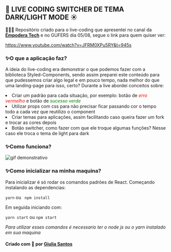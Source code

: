 ## 🌙 LIVE CODING SWITCHER DE TEMA DARK/LIGHT MODE  ☀️

👩🏽‍💻 Repositório criado para o live-coding que apresentei no canal da <b style="color: blue;"><a href='https://www.youtube.com/channel/UCQo6uyrWSGJpas1MvKZKThQ'> Empodera Tech</a></b> e no GUFERS dia 05/08, segue o link para quem quiser ver:

<a>https://www.youtube.com/watch?v=JFRM0XPu5RY&t=945s</a>

### ✨O que a aplicação faz?

<p>A ideia do live-coding era demonstrar o que podemos fazer com a biblioteca Styled-Components, sendo assim preparei este conteúdo para que pudessemos criar algo 
legal e em pouco tempo, nada melhor do que uma landing-page para isso, certo? Durante a live abordei conceitos sobre:</p>

<li>Criar um padrão para cada situação, por exemplo: botão de <i style="color: red;">erro vermelho</i> e botão de <i style="color: green;">sucesso verde</i></li>
<li>Utilizar props com css para não precisar ficar passando cor o tempo todo a cada vez que reutilizo o component</li>
<li>Criar temas para aplicações, assim facilitando caso queira fazer um fork e trocar as cores depois</li>
<li>Botão switcher, como fazer com que ele troque algumas funções? Nesse caso ele troca o tema de light para dark</li>

### ✨Como funciona? 

<img src="src/assets/gifdemonstrativo_4.gif" alt="gif demonstrativo"></img>

### ✨Como inicializar na minha maquina?

<p>Para inicializar é só rodar os comandos padrões de React. Começando instalando as dependencias: </p>

```yarn``` ou ``` npm install```

<p>Em seguida iniciando com: </p>

```yarn start``` ou ```npm start```

<p><i> Para utilizar esses comandos é necessario ter o node js ou o yarn instalado em sua maquina </i></p>

#### Criado com 💜 por <a href="http://giuliaferreira.web.app/">Giulia Santos</a>


